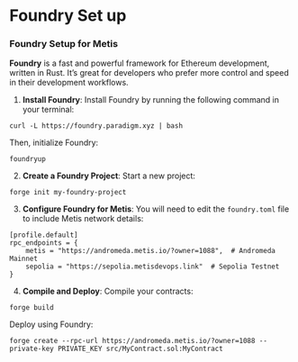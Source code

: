 # Foundry Set up

### **Foundry Setup for Metis**

**Foundry** is a fast and powerful framework for Ethereum development, written in Rust. It’s great for developers who prefer more control and speed in their development workflows.

1. **Install Foundry**: Install Foundry by running the following command in your terminal:

```
curl -L https://foundry.paradigm.xyz | bash
```

Then, initialize Foundry:

```
foundryup
```

2. **Create a Foundry Project**: Start a new project:

```
forge init my-foundry-project
```

3. **Configure Foundry for Metis**: You will need to edit the `foundry.toml` file to include Metis network details:

```
[profile.default]
rpc_endpoints = { 
    metis = "https://andromeda.metis.io/?owner=1088",  # Andromeda Mainnet
    sepolia = "https://sepolia.metisdevops.link"  # Sepolia Testnet
}
```

4. **Compile and Deploy**: Compile your contracts:

```
forge build
```

Deploy using Foundry:

```
forge create --rpc-url https://andromeda.metis.io/?owner=1088 --private-key PRIVATE_KEY src/MyContract.sol:MyContract
```
